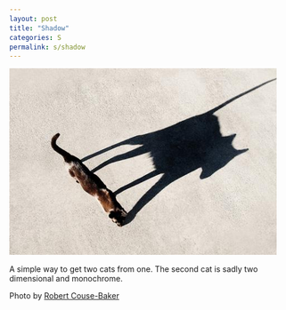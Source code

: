 ```yaml
---
layout: post
title: "Shadow"
categories: S
permalink: s/shadow
---
```


<img src="/images/s/shadow.jpg">

A simple way to get two cats from one. The second cat is sadly two dimensional and monochrome.

Photo by <a href="http://www.flickr.com/photos/29233640@N07/3696268211/">Robert Couse-Baker</a>